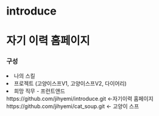 # introduce
<h1>자기 이력 홈페이지</h1>
<h3>구성</h3>
<li>나의 스킬</li>
<li>프로젝트 (고양이스프V1, 고양이스프V2, 다이어리)</li>
<li>희망 직무 - 프런트앤드</li>
https://github.com/jihyemi/introduce.git <-자기이력 홈페이지
https://github.com/jihyemi/cat_soup.git <- 고양이 스프


